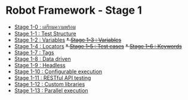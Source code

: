 # Robot Framework - Stage 1

* [Stage 1-0 : เตรียมความพร้อม](1-0/README.md)
* [Stage 1-1 : Test Structure](1-1/README.md)
* [Stage 1-2 : Variables](1-2/README.md)
~~* [Stage 1-3 : Variables](1-3/README.md)~~
* [Stage 1-4 : Locators](1-4/README.md)
~~* [Stage 1-5 : Test cases](1-5/README.md)~~
~~* [Stage 1-6 : Keywords](1-6/README.md)~~
* [Stage 1-7 : Tags](1-7/README.md)
* [Stage 1-8 : Data driven](1-8/README.md)
* [Stage 1-9 : Headless](1-9/README.md)
* [Stage 1-10 : Configurable execution](1-10/README.md)
* [Stage 1-11 : RESTful API testing](1-11/README.md)
* [Stage 1-12 : Custom libraries](1-12/README.md)
* [Stage 1-13 : Parallel execution](1-13/README.md)
